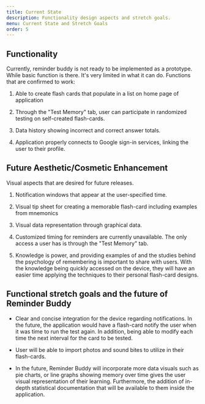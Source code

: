 ```yaml
---
title: Current State
description: Functionality design aspects and stretch goals.
menu: Current State and Stretch Goals
order: 5
---
```


## Functionality

Currently, reminder buddy is not ready to be implemented as a prototype. While basic function is there. It's very limited in what it can do. Functions that are confirmed to work:

1. Able to create flash cards that populate in a list on home page of application

2. Through the "Test Memory" tab, user can participate in randomized testing on self-created flash-cards.

3. Data history showing incorrect and correct answer totals.

4. Application properly connects to Google sign-in services, linking the user to their profile.

## Future Aesthetic/Cosmetic Enhancement

Visual aspects that are desired for future releases.

1. Notification windows that appear at the user-specified time.

2. Visual tip sheet for creating a memorable flash-card including examples from mnemonics 

3. Visual data representation through graphical data.

4. Customized timing for reminders are currently unavailable. The only access a user has is through the "Test Memory" tab.

5. Knowledge is power, and providing examples of and the studies behind the psychology of remembering is important to share with users. With the knowledge being quickly accessed on the device, they will have an easier time applying the techniques to their personal flash-card designs.


## Functional stretch goals and the future of Reminder Buddy

* Clear and concise integration for the device regarding notifications. In the future, the application would have a flash-card notify the user when it was time to run the test again. In addition, being able to modify each time the next interval for the card to be tested. 

* User will be able to import photos and sound bites to utilize in their flash-cards.

* In the future, Reminder Buddy will incorporate more data visuals such as pie charts, or line graphs showing memory over time gives the user visual representation of their learning. Furthermore, the addition of in-depth statistical documentation that will be available to them inside the application.


